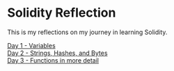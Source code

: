 # Solidity Reflection
This is my reflections on my journey in learning Solidity.

[Day 1 - Variables](Days/day1.md)  
[Day 2 - Strings, Hashes, and Bytes](Days/day2.md)  
[Day 3 - Functions in more detail](Days/day3.md)
